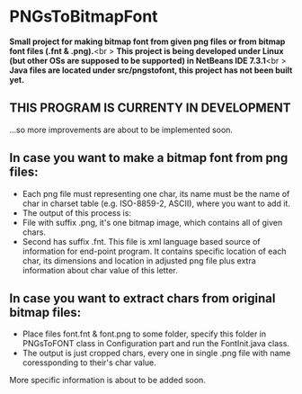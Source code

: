 PNGsToBitmapFont
================

**Small project for making bitmap font from given png files or from bitmap font files (.fnt & .png).**<br \>
**This project is being developed under Linux (but other OSs are supposed to be supported) in NetBeans IDE 7.3.1**<br \>
**Java files are located under src/pngstofont, this project has not been built yet.**

THIS PROGRAM IS CURRENTY IN DEVELOPMENT
---------------------------------------
...so more improvements are about to be implemented soon.

In case you want to make a bitmap font from png files:
------------------------------------------------------
- Each png file must representing one char, its name must be the name of char in charset table (e.g. ISO-8859-2, ASCII), where you want to add it.
- The output of this process is:
 - File with suffix .png, it's one bitmap image, which contains all of given chars.
 - Second has suffix .fnt. This file is xml language based source of information for end-point program. It contains specific location of each char, its dimensions and location in adjusted png file plus extra information about char value of this letter.

In case you want to extract chars from original bitmap files:
-------------------------------------------------------------
- Place files font.fnt & font.png to some folder, specify this folder in PNGsToFONT class in Configuration part and run the FontInit.java class.
- The output is just cropped chars, every one in single .png file with name coressponding to their's char value.

More specific information is about to be added soon.
